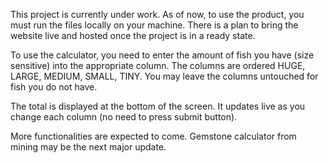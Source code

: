 This project is currently under work. As of now, to use the product, you must run the files locally on your machine.
There is a plan to bring the website live and hosted once the project is in a ready state.

To use the calculator, you need to enter the amount of fish you have (size sensitive) into the appropriate column.
The columns are ordered HUGE, LARGE, MEDIUM, SMALL, TINY. You may leave the columns untouched for fish you do not have.

The total is displayed at the bottom of the screen. It updates live as you change each column (no need to press submit button).

More functionalities are expected to come. Gemstone calculator from mining may be the next major update.
